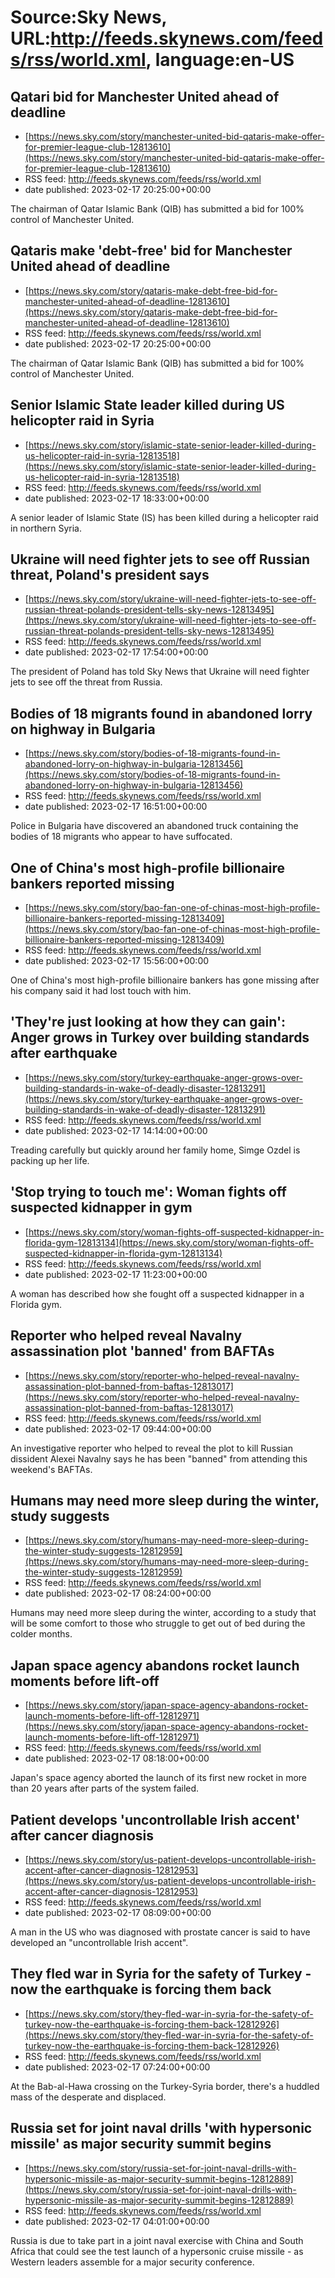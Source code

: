 # Source:Sky News, URL:http://feeds.skynews.com/feeds/rss/world.xml, language:en-US

## Qatari bid for Manchester United ahead of deadline
 - [https://news.sky.com/story/manchester-united-bid-qataris-make-offer-for-premier-league-club-12813610](https://news.sky.com/story/manchester-united-bid-qataris-make-offer-for-premier-league-club-12813610)
 - RSS feed: http://feeds.skynews.com/feeds/rss/world.xml
 - date published: 2023-02-17 20:25:00+00:00

The chairman of Qatar Islamic Bank (QIB) has submitted a bid for 100% control of Manchester United.

## Qataris make 'debt-free' bid for Manchester United ahead of deadline
 - [https://news.sky.com/story/qataris-make-debt-free-bid-for-manchester-united-ahead-of-deadline-12813610](https://news.sky.com/story/qataris-make-debt-free-bid-for-manchester-united-ahead-of-deadline-12813610)
 - RSS feed: http://feeds.skynews.com/feeds/rss/world.xml
 - date published: 2023-02-17 20:25:00+00:00

The chairman of Qatar Islamic Bank (QIB) has submitted a bid for 100% control of Manchester United.

## Senior Islamic State leader killed during US helicopter raid in Syria
 - [https://news.sky.com/story/islamic-state-senior-leader-killed-during-us-helicopter-raid-in-syria-12813518](https://news.sky.com/story/islamic-state-senior-leader-killed-during-us-helicopter-raid-in-syria-12813518)
 - RSS feed: http://feeds.skynews.com/feeds/rss/world.xml
 - date published: 2023-02-17 18:33:00+00:00

A senior leader of Islamic State (IS) has been killed during a helicopter raid in northern Syria.

## Ukraine will need fighter jets to see off Russian threat, Poland's president says
 - [https://news.sky.com/story/ukraine-will-need-fighter-jets-to-see-off-russian-threat-polands-president-tells-sky-news-12813495](https://news.sky.com/story/ukraine-will-need-fighter-jets-to-see-off-russian-threat-polands-president-tells-sky-news-12813495)
 - RSS feed: http://feeds.skynews.com/feeds/rss/world.xml
 - date published: 2023-02-17 17:54:00+00:00

The president of Poland has told Sky News that Ukraine will need fighter jets to see off the threat from Russia.

## Bodies of 18 migrants found in abandoned lorry on highway in Bulgaria
 - [https://news.sky.com/story/bodies-of-18-migrants-found-in-abandoned-lorry-on-highway-in-bulgaria-12813456](https://news.sky.com/story/bodies-of-18-migrants-found-in-abandoned-lorry-on-highway-in-bulgaria-12813456)
 - RSS feed: http://feeds.skynews.com/feeds/rss/world.xml
 - date published: 2023-02-17 16:51:00+00:00

Police in Bulgaria have discovered an abandoned truck containing the bodies of 18 migrants who appear to have suffocated.

## One of China's most high-profile billionaire bankers reported missing
 - [https://news.sky.com/story/bao-fan-one-of-chinas-most-high-profile-billionaire-bankers-reported-missing-12813409](https://news.sky.com/story/bao-fan-one-of-chinas-most-high-profile-billionaire-bankers-reported-missing-12813409)
 - RSS feed: http://feeds.skynews.com/feeds/rss/world.xml
 - date published: 2023-02-17 15:56:00+00:00

One of China's most high-profile billionaire bankers has gone missing after his company said it had lost touch with him.

## 'They're just looking at how they can gain': Anger grows in Turkey over building standards after earthquake
 - [https://news.sky.com/story/turkey-earthquake-anger-grows-over-building-standards-in-wake-of-deadly-disaster-12813291](https://news.sky.com/story/turkey-earthquake-anger-grows-over-building-standards-in-wake-of-deadly-disaster-12813291)
 - RSS feed: http://feeds.skynews.com/feeds/rss/world.xml
 - date published: 2023-02-17 14:14:00+00:00

Treading carefully but quickly around her family home, Simge Ozdel is packing up her life.

## 'Stop trying to touch me': Woman fights off suspected kidnapper in gym
 - [https://news.sky.com/story/woman-fights-off-suspected-kidnapper-in-florida-gym-12813134](https://news.sky.com/story/woman-fights-off-suspected-kidnapper-in-florida-gym-12813134)
 - RSS feed: http://feeds.skynews.com/feeds/rss/world.xml
 - date published: 2023-02-17 11:23:00+00:00

A woman has described how she fought off a suspected kidnapper in a Florida gym.

## Reporter who helped reveal Navalny assassination plot 'banned' from BAFTAs
 - [https://news.sky.com/story/reporter-who-helped-reveal-navalny-assassination-plot-banned-from-baftas-12813017](https://news.sky.com/story/reporter-who-helped-reveal-navalny-assassination-plot-banned-from-baftas-12813017)
 - RSS feed: http://feeds.skynews.com/feeds/rss/world.xml
 - date published: 2023-02-17 09:44:00+00:00

An investigative reporter who helped to reveal the plot to kill Russian dissident Alexei Navalny says he has been "banned" from attending this weekend's BAFTAs.

## Humans may need more sleep during the winter, study suggests
 - [https://news.sky.com/story/humans-may-need-more-sleep-during-the-winter-study-suggests-12812959](https://news.sky.com/story/humans-may-need-more-sleep-during-the-winter-study-suggests-12812959)
 - RSS feed: http://feeds.skynews.com/feeds/rss/world.xml
 - date published: 2023-02-17 08:24:00+00:00

Humans may need more sleep during the winter, according to a study that will be some comfort to those who struggle to get out of bed during the colder months.

## Japan space agency abandons rocket launch moments before lift-off
 - [https://news.sky.com/story/japan-space-agency-abandons-rocket-launch-moments-before-lift-off-12812971](https://news.sky.com/story/japan-space-agency-abandons-rocket-launch-moments-before-lift-off-12812971)
 - RSS feed: http://feeds.skynews.com/feeds/rss/world.xml
 - date published: 2023-02-17 08:18:00+00:00

Japan's space agency aborted the launch of its first new rocket in more than 20 years after parts of the system failed.

## Patient develops 'uncontrollable Irish accent' after cancer diagnosis
 - [https://news.sky.com/story/us-patient-develops-uncontrollable-irish-accent-after-cancer-diagnosis-12812953](https://news.sky.com/story/us-patient-develops-uncontrollable-irish-accent-after-cancer-diagnosis-12812953)
 - RSS feed: http://feeds.skynews.com/feeds/rss/world.xml
 - date published: 2023-02-17 08:09:00+00:00

A man in the US who was diagnosed with prostate cancer is said to have developed an "uncontrollable Irish accent".

## They fled war in Syria for the safety of Turkey - now the earthquake is forcing them back
 - [https://news.sky.com/story/they-fled-war-in-syria-for-the-safety-of-turkey-now-the-earthquake-is-forcing-them-back-12812926](https://news.sky.com/story/they-fled-war-in-syria-for-the-safety-of-turkey-now-the-earthquake-is-forcing-them-back-12812926)
 - RSS feed: http://feeds.skynews.com/feeds/rss/world.xml
 - date published: 2023-02-17 07:24:00+00:00

At the Bab-al-Hawa crossing on the Turkey-Syria border, there's a huddled mass of the desperate and displaced.

## Russia set for joint naval drills 'with hypersonic missile' as major security summit begins
 - [https://news.sky.com/story/russia-set-for-joint-naval-drills-with-hypersonic-missile-as-major-security-summit-begins-12812889](https://news.sky.com/story/russia-set-for-joint-naval-drills-with-hypersonic-missile-as-major-security-summit-begins-12812889)
 - RSS feed: http://feeds.skynews.com/feeds/rss/world.xml
 - date published: 2023-02-17 04:01:00+00:00

Russia is due to take part in a joint naval exercise with China and South Africa that could see the test launch of a hypersonic cruise missile - as Western leaders assemble for a major security conference.

